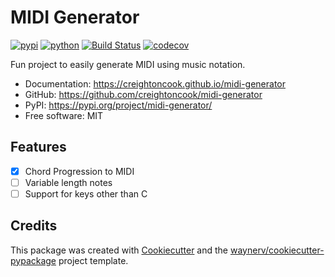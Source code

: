 # MIDI Generator


[![pypi](https://img.shields.io/pypi/v/midi-generator.svg)](https://pypi.org/project/midi-generator/)
[![python](https://img.shields.io/pypi/pyversions/midi-generator.svg)](https://pypi.org/project/midi-generator/)
[![Build Status](https://github.com/creightoncook/midi-generator/actions/workflows/dev.yml/badge.svg)](https://github.com/creightoncook/midi-generator/actions/workflows/dev.yml)
[![codecov](https://codecov.io/gh/creightoncook/midi-generator/branch/main/graphs/badge.svg)](https://codecov.io/github/creightoncook/midi-generator)



Fun project to easily generate MIDI using music notation.    


* Documentation: <https://creightoncook.github.io/midi-generator>
* GitHub: <https://github.com/creightoncook/midi-generator>
* PyPI: <https://pypi.org/project/midi-generator/>
* Free software: MIT


## Features

- [x] Chord Progression to MIDI
- [ ] Variable length notes
- [ ] Support for keys other than C

## Credits

This package was created with [Cookiecutter](https://github.com/audreyr/cookiecutter) and the [waynerv/cookiecutter-pypackage](https://github.com/waynerv/cookiecutter-pypackage) project template.

